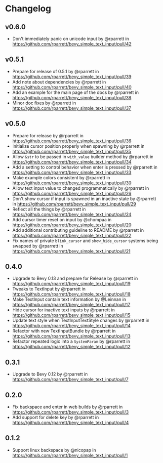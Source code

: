 # Changelog

## v0.6.0

* Don't immediately panic on unicode input by @rparrett in <https://github.com/rparrett/bevy_simple_text_input/pull/42>

## v0.5.1

* Prepare for release of 0.5.1 by @rparrett in <https://github.com/rparrett/bevy_simple_text_input/pull/39>
* Add note about dependencies by @rparrett in <https://github.com/rparrett/bevy_simple_text_input/pull/40>
* Add an example for the main page of the docs by @rparrett in <https://github.com/rparrett/bevy_simple_text_input/pull/38>
* Minor doc fixes by @rparrett in <https://github.com/rparrett/bevy_simple_text_input/pull/37>

## v0.5.0

* Prepare for release by @rparrett in <https://github.com/rparrett/bevy_simple_text_input/pull/36>
* Initialize cursor position properly when spawning by @rparrett in <https://github.com/rparrett/bevy_simple_text_input/pull/35>
* Allow `&str` to be passed in `with_value` builder method by @rparrett in <https://github.com/rparrett/bevy_simple_text_input/pull/34>
* Add a setting to control behavior when enter is pressed by @rparrett in <https://github.com/rparrett/bevy_simple_text_input/pull/33>
* Make example colors consistent by @rparrett in <https://github.com/rparrett/bevy_simple_text_input/pull/30>
* Allow text input value to changed programmatically by @rparrett in <https://github.com/rparrett/bevy_simple_text_input/pull/26>
* Don't show cursor if input is spawned in an inactive state by @rparrett in <https://github.com/rparrett/bevy_simple_text_input/pull/29>
* Reflect all the things by @rparrett in <https://github.com/rparrett/bevy_simple_text_input/pull/24>
* Add cursor timer reset on input by @chompaa in <https://github.com/rparrett/bevy_simple_text_input/pull/20>
* Add additional contributing guideline to README by @rparrett in <https://github.com/rparrett/bevy_simple_text_input/pull/22>
* Fix names of private `blink_cursor` and `show_hide_cursor` systems being swapped by @rparrett in <https://github.com/rparrett/bevy_simple_text_input/pull/21>

## 0.4.0

* Upgrade to Bevy 0.13 and prepare for Release by @rparrett in <https://github.com/rparrett/bevy_simple_text_input/pull/19>
* Tweaks to TextInput by @rparrett in <https://github.com/rparrett/bevy_simple_text_input/pull/18>
* Make TextInput contain text information by @Leinnan in <https://github.com/rparrett/bevy_simple_text_input/pull/17>
* Hide cursor for inactive text inputs by @rparrett in <https://github.com/rparrett/bevy_simple_text_input/pull/15>
* Update text style when TextInputTextStyle changes by @rparrett in <https://github.com/rparrett/bevy_simple_text_input/pull/14>
* Refactor with new TextInputBundle by @rparrett in <https://github.com/rparrett/bevy_simple_text_input/pull/13>
* Refactor repeated logic into a `SystemParam` by @rparrett in <https://github.com/rparrett/bevy_simple_text_input/pull/12>

## 0.3.1

* Upgrade to Bevy 0.12 by @rparrett in <https://github.com/rparrett/bevy_simple_text_input/pull/7>

## 0.2.0

* Fix backspace and enter in web builds by @rparrett in <https://github.com/rparrett/bevy_simple_text_input/pull/3>
* Add support for delete key by @rparrett in <https://github.com/rparrett/bevy_simple_text_input/pull/4>

## 0.1.2

* Support linux backspace by @nicopap in <https://github.com/rparrett/bevy_simple_text_input/pull/1>
